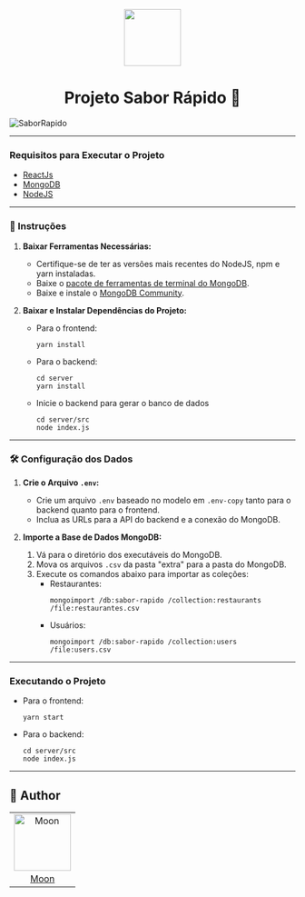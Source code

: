 <p align="center"><img src="https://github.com/mooncoded/sabor-rapido-grao/blob/main/src/assets/simple_logo.png" width="100px" /></p>

<h1 align="center">Projeto Sabor Rápido 🍔</h1>

![SaborRapido](https://github.com/mooncoded/sabor-rapido-grao/blob/main/extra/demo.gif)

---

### Requisitos para Executar o Projeto

- [ReactJs](https://reactjs.org/)
- [MongoDB](https://www.mongodb.com)
- [NodeJS](https://nodejs.org/en)

---

### 🚀 Instruções

1. **Baixar Ferramentas Necessárias:**
   - Certifique-se de ter as versões mais recentes do NodeJS, npm e yarn instaladas.
   - Baixe o [pacote de ferramentas de terminal do MongoDB](https://www.mongodb.com/try/download/database-tools).
   - Baixe e instale o [MongoDB Community](https://www.mongodb.com/try/download/community).

2. **Baixar e Instalar Dependências do Projeto:**
   - Para o frontend:
     ```
     yarn install
     ```
   - Para o backend:
     ```
     cd server
     yarn install
     ```

   - Inicie o backend para gerar o banco de dados
     ```
     cd server/src
     node index.js
     ```

---

### 🛠️ Configuração dos Dados

1. **Crie o Arquivo `.env`:**
   - Crie um arquivo `.env` baseado no modelo em `.env-copy` tanto para o backend quanto para o frontend.
   - Inclua as URLs para a API do backend e a conexão do MongoDB.

2. **Importe a Base de Dados MongoDB:**
   1. Vá para o diretório dos executáveis do MongoDB.
   2. Mova os arquivos `.csv` da pasta "extra" para a pasta do MongoDB.
   3. Execute os comandos abaixo para importar as coleções:
      - Restaurantes:
        ```
        mongoimport /db:sabor-rapido /collection:restaurants /file:restaurantes.csv
        ```
      - Usuários:
        ```
        mongoimport /db:sabor-rapido /collection:users /file:users.csv
        ```

---
### Executando o Projeto

   - Para o frontend:
     ```
     yarn start
     ```
   - Para o backend:
     ```
     cd server/src
     node index.js
     ```

---

## 📖 Author
<table>
  <tr>
    <td  align=center>
        <img src="https://avatars.githubusercontent.com/u/90803853?v=4" width="100px" alt="Moon">
        <a href="https://github.com/mooncoded">
          <br>
            Moon
          </br>
        </a>
    </td>
  </tr>
</table>

